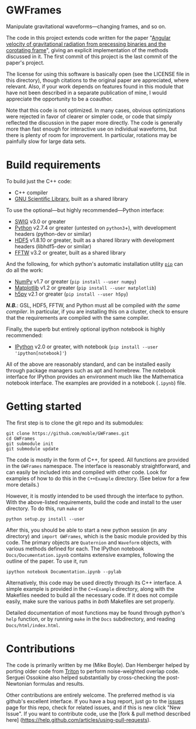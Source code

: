 GWFrames
========
Manipulate gravitational waveforms—changing frames, and so on.

The code in this project extends code written for the paper "[Angular
velocity of gravitational radiation from precessing binaries and the
corotating frame](http://arxiv.org/abs/1302.2919)", giving an explicit
implementation of the methods discussed in it.  The first commit of
this project is the last commit of the paper's project.

The license for using this software is basically open (see the LICENSE
file in this directory), though citations to the original paper are
appreciated, where relevant.  Also, if your work depends on features
found in this module that have not been described in a separate
publication of mine, I would appreciate the opportunity to be a
coauthor.

Note that this code is not optimized.  In many cases, obvious
optimizations were rejected in favor of clearer or simpler code, or
code that simply reflected the discussion in the paper more directly.
The code is generally more than fast enough for interactive use on
individual waveforms, but there is plenty of room for improvement.  In
particular, rotations may be painfully slow for large data sets.


Build requirements
==================
To build just the C++ code:
* C++ compiler
* [GNU Scientific Library](http://www.gnu.org/software/gsl/), built as a shared library

To use the optional—but highly recommended—Python interface:
* [SWIG](http://www.swig.org/) v3.0 or greater
* [Python](http://www.python.org/getit/) v2.7.4 or greater (untested on `python3`+), with development headers (python-dev or similar)
* [HDF5](http://www.hdfgroup.org/HDF5/) v1.8.10 or greater, built as a shared library with development headers (libhdf5-dev or similar)
* [FFTW](http://www.fftw.org/) v3.2 or greater, built as a shared library

And the following, for which python's automatic installation utility
[`pip`](http://www.pip-installer.org) can do all the work:
* [NumPy](http://www.numpy.org/) v1.7 or greater (`pip install --user numpy`)
* [Matplotlib](http://matplotlib.org/) v1.2 or greater (`pip install --user matplotlib`)
* [h5py](http://code.google.com/p/h5py/) v2.1 or greater (`pip install --user h5py`)

***N.B.***: GSL, HDF5, FFTW, and Python must all be compiled *with the same
compiler*.  In particular, if you are installing this on a cluster,
check to ensure that the requirements are compiled with the same
compiler.

Finally, the superb but entirely optional ipython notebook is highly recommended:
* [IPython](http://ipython.org/) v2.0 or greater, with notebook (`pip install --user 'ipython[notebook]'`)

All of the above are reasonably standard, and can be installed easily
through package managers such as apt and homebrew.  The notebook
interface for IPython provides an environment much like the
Mathematica notebook interface.  The examples are provided in a
notebook (`.ipynb`) file.


Getting started
===============
The first step is to clone the git repo and its submodules:
```
git clone https://github.com/moble/GWFrames.git
cd GWFrames
git submodule init
git submodule update
```

The code is mostly in the form of C++, for speed.  All functions are
provided in the `GWFrames` namespace.  The interface is reasonably
straightforward, and can easily be included into and compiled with
other code.  Look for examples of how to do this in the `C++Example`
directory.  (See below for a few more details.)

However, it is mostly intended to be used through the interface to
python.  With the above-listed requirements, build the code and
install to the user directory.  To do this, run `make` or

    python setup.py install --user

After this, you should be able to start a new python session (in any
directory) and `import GWFrames`, which is the basic module provided
by this code.  The primary objects are `Quaternion` and `Waveform`
objects, with various methods defined for each.  The IPython notebook
`Docs/Documentation.ipynb` contains extensive examples, following the outline
of the paper.  To use it, run

    ipython notebook Documentation.ipynb --pylab

Alternatively, this code may be used directly through its C++
interface.  A simple example is provided in the `C++Example`
directory, along with the Makefiles needed to build all the necessary
code.  If it does not compile easily, make sure the various paths in
_both_ Makefiles are set properly.

Detailed documentation of most functions may be found through python's
`help` function, or by running `make` in the `Docs` subdirectory, and
reading `Docs/html/index.html`.


Contributions
=============
The code is primarily written by me (Mike Boyle).  Dan Hemberger helped
by porting older code from [Triton](https://github.com/moble/Triton) to
perform noise-weighted overlap code.  Serguei Ossokine also helped
substantially by cross-checking the post-Newtonian formulas and results.

Other contributions are entirely welcome.  The preferred method is via
github's excellent interface.  If you have a bug report, just go to the
[issues](https://github.com/moble/GWFrames/issues) page for this repo,
check for related issues, and if this is new click "New Issue".  If you
want to contribute code, use the [fork & pull method described here]
(https://help.github.com/articles/using-pull-requests).
